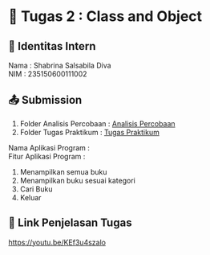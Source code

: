 # 📁 Tugas 2 : Class and Object

## 👤 Identitas Intern
Nama : Shabrina Salsabila Diva          
NIM  : 235150600111002

## 📤 Submission

1. Folder Analisis Percobaan : [Analisis Percobaan](./Analisis%20Percobaan/)
2. Folder Tugas Praktikum : [Tugas Praktikum](./Tugas%20Praktikum/)

Nama Aplikasi Program :    
Fitur Aplikasi Program :                   
1. Menampilkan semua buku
2. Menampilkan buku sesuai kategori
3. Cari Buku
4. Keluar

## 🔗 Link Penjelasan Tugas

https://youtu.be/KEf3u4szalo

